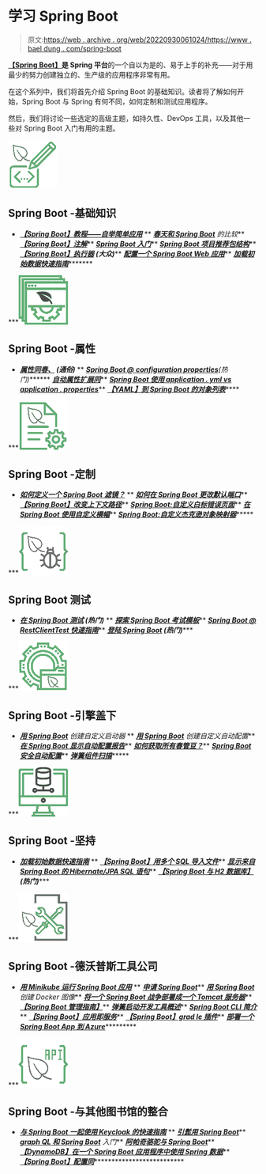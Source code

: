 # 学习 Spring Boot

> 原文:[https://web . archive . org/web/20220930061024/https://www . bael dung . com/spring-boot](https://web.archive.org/web/20220930061024/https://www.baeldung.com/spring-boot)

**[【Spring Boot】](https://web.archive.org/web/20221128124743/https://spring.io/projects/spring-boot)是 Spring 平台**的一个自以为是的、易于上手的补充——对于用最少的努力创建独立的、生产级的应用程序非常有用。

在这个系列中，我们将首先介绍 Spring Boot 的基础知识。读者将了解如何开始，Spring Boot 与 Spring 有何不同，如何定制和测试应用程序。

然后，我们将讨论一些选定的高级主题，如持久性、DevOps 工具，以及其他一些对 Spring Boot 入门有用的主题。

![spring - icon](img/ddaec558c6bdbb686895753603e5efce.png)

## Spring Boot -基础知识

*   ***[【Spring Boot】教程——自举简单应用](/web/20221128124743/https://www.baeldung.com/spring-boot-start)***
**   ***[春天和 Spring Boot](/web/20221128124743/https://www.baeldung.com/spring-vs-spring-boot)** 的比较***   ***[【Spring Boot】注解](/web/20221128124743/https://www.baeldung.com/spring-boot-annotations)*****   ***[Spring Boot 入门](/web/20221128124743/https://www.baeldung.com/spring-boot-starters)*****   ***[Spring Boot 项目推荐包结构](/web/20221128124743/https://www.baeldung.com/spring-boot-package-structure)*****   ***[【Spring Boot】执行器](/web/20221128124743/https://www.baeldung.com/spring-boot-actuators) **(大众)*******   ***[配置一个 Spring Boot Web 应用](/web/20221128124743/https://www.baeldung.com/spring-boot-application-configuration)*****   ***[加载初始数据快速指南](/web/20221128124743/https://www.baeldung.com/spring-boot-data-sql-and-schema-sql)**********

***![spring basics - icon](img/a30cfd9b53e88abae5435556e91229ac.png)

## Spring Boot -属性

*   ***[属性同春、](/web/20221128124743/https://www.baeldung.com/properties-with-spring) **(通俗)*****
**   ***[Spring Boot @ configuration properties](/web/20221128124743/https://www.baeldung.com/configuration-properties-in-spring-boot)**(热门)*******   ***[自动属性扩展同](/web/20221128124743/https://www.baeldung.com/spring-boot-auto-property-expansion)*****   ***[Spring Boot 使用 application . yml vs application . properties](/web/20221128124743/https://www.baeldung.com/spring-boot-yaml-vs-properties)*****   ***[【YAML】到 Spring Boot 的对象列表](/web/20221128124743/https://www.baeldung.com/spring-boot-yaml-list)*******

***![spring - icon](img/bcb3d62624d25111e6903c5b9b1db1b0.png)

## Spring Boot -定制

*   ***[如何定义一个 Spring Boot 滤镜？](/web/20221128124743/https://www.baeldung.com/spring-boot-add-filter)***
**   ***[如何在 Spring Boot 更改默认端口](/web/20221128124743/https://www.baeldung.com/spring-boot-change-port)*****   ***[【Spring Boot】改变上下文路径](/web/20221128124743/https://www.baeldung.com/spring-boot-context-path)*****   ***[Spring Boot:自定义白标错误页面](/web/20221128124743/https://www.baeldung.com/spring-boot-custom-error-page)*****   ***[在 Spring Boot 使用自定义横幅](/web/20221128124743/https://www.baeldung.com/spring-boot-custom-banners)*****   ***[Spring Boot:自定义杰克逊对象映射器](/web/20221128124743/https://www.baeldung.com/spring-boot-customize-jackson-objectmapper)********

***![spring - icon](img/2c9189bd5f3ccafdb9af016d21dc5448.png)

## Spring Boot 测试

*   ***[在 Spring Boot 测试](/web/20221128124743/https://www.baeldung.com/spring-boot-testing) **(热门)*****
**   ***[探索 Spring Boot 考试模板](/web/20221128124743/https://www.baeldung.com/spring-boot-testresttemplate)*****   ***[Spring Boot @ RestClientTest 快速指南](/web/20221128124743/https://www.baeldung.com/restclienttest-in-spring-boot)*****   ***[登陆 Spring Boot](/web/20221128124743/https://www.baeldung.com/spring-boot-logging) (热门)******

***![spring - icon](img/5deb165d95cd869a25e893898077f7d1.png)

## Spring Boot -引擎盖下

*   ***[用 Spring Boot](/web/20221128124743/https://www.baeldung.com/spring-boot-custom-starter)** 创建自定义启动器*
**   ***[用 Spring Boot](/web/20221128124743/https://www.baeldung.com/spring-boot-custom-auto-configuration)** 创建自定义自动配置***   ***[在 Spring Boot 显示自动配置报告](/web/20221128124743/https://www.baeldung.com/spring-boot-auto-configuration-report)*****   ***[如何获取所有春管豆？](/web/20221128124743/https://www.baeldung.com/spring-show-all-beans)*****   ***[Spring Boot 安全自动配置](/web/20221128124743/https://www.baeldung.com/spring-boot-security-autoconfiguration)*****   ***[弹簧组件扫描](/web/20221128124743/https://www.baeldung.com/spring-component-scanning)********

***![spring persistence - icon](img/67daca17e3f203770202292241d40e69.png)

## Spring Boot -坚持

*   ***[加载初始数据快速指南](/web/20221128124743/https://www.baeldung.com/spring-boot-data-sql-and-schema-sql)***
**   ***[【Spring Boot】用多个 SQL 导入文件](/web/20221128124743/https://www.baeldung.com/spring-boot-sql-import-files)*****   ***[显示来自 Spring Boot 的 Hibernate/JPA SQL 语句](/web/20221128124743/https://www.baeldung.com/sql-logging-spring-boot)*****   ***[【Spring Boot 与 H2 数据库】](/web/20221128124743/https://www.baeldung.com/spring-boot-h2-database)(热门)******

***![spring - icon](img/2dd6113fb81bfe2277436b55a3b5adc6.png)

## Spring Boot -德沃普斯工具公司

*   ***[用 Minikube 运行 Spring Boot 应用](/web/20221128124743/https://www.baeldung.com/spring-boot-minikube)***
**   ***[申请 Spring Boot](/web/20221128124743/https://www.baeldung.com/dockerizing-spring-boot-application)*****   ***[用 Spring Boot](/web/20221128124743/https://www.baeldung.com/spring-boot-docker-images)** 创建 Docker 图像***   ***[将一个 Spring Boot 战争部署成一个 Tomcat 服务器](/web/20221128124743/https://www.baeldung.com/spring-boot-war-tomcat-deploy)*****   ***[【Spring Boot 管理指南】](/web/20221128124743/https://www.baeldung.com/spring-boot-admin)*****   ***[弹簧启动开发工具概述](/web/20221128124743/https://www.baeldung.com/spring-boot-devtools)*****   ***[Spring Boot CLI 简介](/web/20221128124743/https://www.baeldung.com/spring-boot-cli)*****   ***[【Spring Boot】应用即服务](/web/20221128124743/https://www.baeldung.com/spring-boot-app-as-a-service)*****   ***[【Spring Boot】grad le 插件](/web/20221128124743/https://www.baeldung.com/spring-boot-gradle-plugin)*****   ***[部署一个 Spring Boot App 到 Azure](/web/20221128124743/https://www.baeldung.com/spring-boot-azure)************

***![spring api - icon](img/f758d56b76e920ec658b5aece2c13e01.png)

## Spring Boot -与其他图书馆的整合

*   ***[与 Spring Boot 一起使用 Keycloak 的快速指南](/web/20221128124743/https://www.baeldung.com/spring-boot-keycloak)***
**   ***[引髭用 Spring Boot](/web/20221128124743/https://www.baeldung.com/spring-boot-mustache)*****   ***[graph QL 和 Spring Boot](/web/20221128124743/https://www.baeldung.com/spring-graphql)** 入门***   ***[阿帕奇骆驼与 Spring Boot](/web/20221128124743/https://www.baeldung.com/apache-camel-spring-boot)*****   ***[【DynamoDB】在一个 Spring Boot 应用程序中使用 Spring 数据](/web/20221128124743/https://www.baeldung.com/spring-data-dynamodb)*****   ***[【Spring Boot】配置同](/web/20221128124743/https://www.baeldung.com/spring-boot-jasypt)*****************************